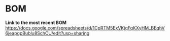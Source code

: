 # BOM
**Link to the most recent BOM** 
https://docs.google.com/spreadsheets/d/1CpRTM5ExVKjqFqKXyHM_BEqhV6jeapgpBublu8SchCU/edit?usp=sharing
